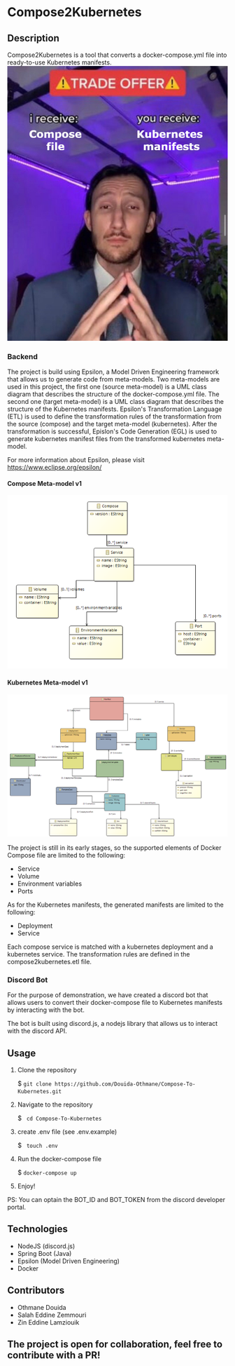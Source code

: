 # Compose2Kubernetes

## Description
Compose2Kubernetes is a tool that converts a docker-compose.yml file into ready-to-use Kubernetes manifests.
![trade_meme.png](./img/trade_meme.png)
### Backend
The project is build using Epsilon, a Model Driven Engineering framework that allows us to generate code from meta-models. 
Two meta-models are used in this project, the first one (source meta-model) is a UML class diagram that describes the structure of the docker-compose.yml file. The second one (target meta-model) is a UML class diagram that describes the structure of the Kubernetes manifests. Epsilon's Transformation Language (ETL) is used to define the transformation rules of the transformation from the source (compose) and the target meta-model (kubernetes).
After the transformation is successful, Epislon's Code Generation (EGL) is used to generate kubernetes manifest files from the transformed kubernetes meta-model.

For more information about Epsilon, please visit https://www.eclipse.org/epsilon/


#### Compose Meta-model v1
![Compose Meta-model](./img/compose_metamodel.png)

#### Kubernetes Meta-model v1
![Kubernetes Meta-model](./img/kubernetes_metamodel.png)


The project is still in its early stages, so the supported elements of Docker Compose file are limited to the following:
- Service
- Volume
- Environment variables
- Ports

As for the Kubernetes manifests, the generated manifests are limited to the following:
- Deployment
- Service

Each compose service is matched with a kubernetes deployment and a kubernetes service. The transformation rules are defined in the compose2kubernetes.etl file.


### Discord Bot
For the purpose of demonstration, we have created a discord bot that allows users to convert their docker-compose file to Kubernetes manifests by interacting with the bot. 

The bot is built using discord.js, a nodejs library that allows us to interact with the discord API.


## Usage
1. Clone the repository

    $ ``` git clone https://github.com/Douida-Othmane/Compose-To-Kubernetes.git  ```

2. Navigate to the repository
    
    $ ``` cd Compose-To-Kubernetes```
    
3. create .env file (see .env.example)
    
    $ ``` touch .env```

4. Run the docker-compose file

    $ ```docker-compose up```

5. Enjoy!

PS: You can optain the BOT_ID and BOT_TOKEN from the discord developer portal.

## Technologies
- NodeJS (discord.js)
- Spring Boot (Java)
- Epsilon (Model Driven Engineering)
- Docker

## Contributors
- Othmane Douida
- Salah Eddine Zemmouri
- Zin Eddine Lamziouik

## The project is open for collaboration, feel free to contribute with a PR!

